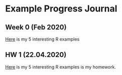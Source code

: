 # Example Progress Journal

## Week 0 (Feb 2020)
[Here](files/homework_0.html) is my 5 interesting R examples

## HW 1 (22.04.2020)
[Here](files/homework_0.html) is my 5 interesting R examples is my homework.
